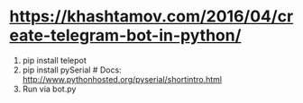 # https://khashtamov.com/2016/04/create-telegram-bot-in-python/

1. pip install telepot
2. pip install pySerial  #  Docs: http://www.pythonhosted.org/pyserial/shortintro.html
2. Run via bot.py

